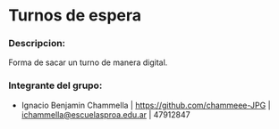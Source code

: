 # Turnos de espera
### Descripcion:
Forma de sacar un turno de manera digital.
### Integrante del grupo:
- Ignacio Benjamin Chammella | https://github.com/chammeee-JPG | ichammella@escuelasproa.edu.ar | 47912847

